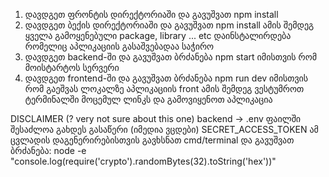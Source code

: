 1. დავდგეთ ფრონტის დირექტორიაში და გავუშვათ npm install
2. დავდგეთ ბექის დირექტორიაში და გავუშვათ npm install
   ამის შემდეგ ყველა გამოყენებული package, library ... etc დაინსტალირდება რომელიც აპლიკაციის გასაშვებადაა საჭირო
3. დავდგეთ backend-ში და გავუშვათ ბრძანება npm start იმისთვის რომ მოისტარტოს სერვერი
4. დავდგეთ frontend-ში და გავუშვათ ბრძანება npm run dev იმისთვის რომ გაეშვას ლოკალზე აპლიკაციის front
   ამის შემდეგ ვესტუმროთ ტერმინალში მოცემულ ლინკს და გამოვიყენოთ აპლიკაცია

DISCLAIMER (? very not sure about this one) backend -> .env ფაილში შესაძლოა გახდეს გასაწერი (იმედია ვცდები) SECRET_ACCESS_TOKEN
ამ ცვლადის დაგენერირებისთვის გავხსნათ cmd/terminal და გავუშვათ ბრძანება:
node -e "console.log(require('crypto').randomBytes(32).toString('hex'))"
